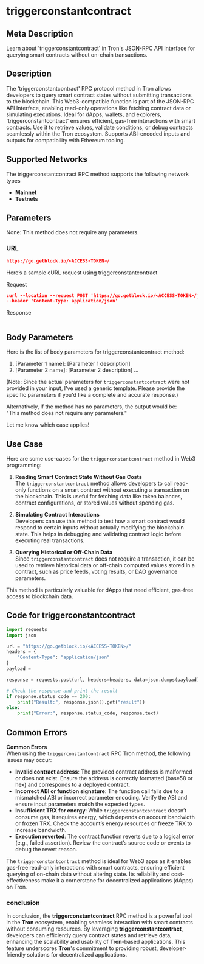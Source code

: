 # triggerconstantcontract


## Meta Description
Learn about 'triggerconstantcontract' in Tron's JSON-RPC API Interface for querying smart contracts without on-chain transactions.

## Description
The 'triggerconstantcontract' RPC protocol method in Tron allows developers to query smart contract states without submitting transactions to the blockchain. This Web3-compatible function is part of the JSON-RPC API Interface, enabling read-only operations like fetching contract data or simulating executions. Ideal for dApps, wallets, and explorers, 'triggerconstantcontract' ensures efficient, gas-free interactions with smart contracts. Use it to retrieve values, validate conditions, or debug contracts seamlessly within the Tron ecosystem. Supports ABI-encoded inputs and outputs for compatibility with Ethereum tooling.

## Supported Networks
The triggerconstantcontract RPC method supports the following network types
- **Mainnet**
- **Testnets**

## Parameters

None: This method does not require any parameters.

### URL
```json
https://go.getblock.io/<ACCESS-TOKEN>/
```
Here’s a sample cURL request using triggerconstantcontract

Request
```json
curl --location --request POST 'https://go.getblock.io/<ACCESS-TOKEN>/jsonrpc' 
--header 'Content-Type: application/json' 

```

Response
```json


```
## Body Parameters

Here is the list of body parameters for triggerconstantcontract method:
1. [Parameter 1 name]: [Parameter 1 description]
2. [Parameter 2 name]: [Parameter 2 description]
...  

(Note: Since the actual parameters for `triggerconstantcontract` were not provided in your input, I've used a generic template. Please provide the specific parameters if you'd like a complete and accurate response.)  

Alternatively, if the method has no parameters, the output would be:  
"This method does not require any parameters."  

Let me know which case applies!

## Use Case

Here are some use-cases for the `triggerconstantcontract` method in Web3 programming:  

1. **Reading Smart Contract State Without Gas Costs**  
   The `triggerconstantcontract` method allows developers to call read-only functions on a smart contract without executing a transaction on the blockchain. This is useful for fetching data like token balances, contract configurations, or stored values without spending gas.  

2. **Simulating Contract Interactions**  
   Developers can use this method to test how a smart contract would respond to certain inputs without actually modifying the blockchain state. This helps in debugging and validating contract logic before executing real transactions.  

3. **Querying Historical or Off-Chain Data**  
   Since `triggerconstantcontract` does not require a transaction, it can be used to retrieve historical data or off-chain computed values stored in a contract, such as price feeds, voting results, or DAO governance parameters.  

This method is particularly valuable for dApps that need efficient, gas-free access to blockchain data.

## Code for triggerconstantcontract


```python
import requests
import json

url = "https://go.getblock.io/<ACCESS-TOKEN>/"
headers = {
    "Content-Type": "application/json"
}
payload = 

response = requests.post(url, headers=headers, data=json.dumps(payload))

# Check the response and print the result
if response.status_code == 200:
    print("Result:", response.json().get("result"))
else:
    print("Error:", response.status_code, response.text)
```
## Common Errors

**Common Errors**  
When using the `triggerconstantcontract` RPC Tron method, the following issues may occur:  
- **Invalid contract address**: The provided contract address is malformed or does not exist. Ensure the address is correctly formatted (base58 or hex) and corresponds to a deployed contract.  
- **Incorrect ABI or function signature**: The function call fails due to a mismatched ABI or incorrect parameter encoding. Verify the ABI and ensure input parameters match the expected types.  
- **Insufficient TRX for energy**: While `triggerconstantcontract` doesn’t consume gas, it requires energy, which depends on account bandwidth or frozen TRX. Check the account’s energy resources or freeze TRX to increase bandwidth.  
- **Execution reverted**: The contract function reverts due to a logical error (e.g., failed assertion). Review the contract’s source code or events to debug the revert reason.  

The `triggerconstantcontract` method is ideal for Web3 apps as it enables gas-free read-only interactions with smart contracts, ensuring efficient querying of on-chain data without altering state. Its reliability and cost-effectiveness make it a cornerstone for decentralized applications (dApps) on Tron.

### conclusion

In conclusion, the **triggerconstantcontract** RPC method is a powerful tool in the **Tron** ecosystem, enabling seamless interaction with smart contracts without consuming resources. By leveraging **triggerconstantcontract**, developers can efficiently query contract states and retrieve data, enhancing the scalability and usability of **Tron**-based applications. This feature underscores **Tron**'s commitment to providing robust, developer-friendly solutions for decentralized applications.
